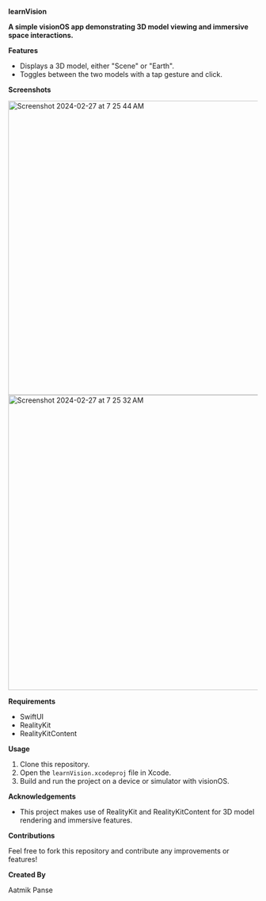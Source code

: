 **learnVision**

**A simple visionOS app demonstrating 3D model viewing and immersive space interactions.**

**Features**

- Displays a 3D model, either "Scene" or "Earth".
- Toggles between the two models with a tap gesture and click.

**Screenshots**

<img width="594" alt="Screenshot 2024-02-27 at 7 25 44 AM" src="https://github.com/aatmik-panse/learnVision/assets/140905599/bfc73ef5-ff28-485d-a850-68f7085f4692">
<img width="596" alt="Screenshot 2024-02-27 at 7 25 32 AM" src="https://github.com/aatmik-panse/learnVision/assets/140905599/96614ccc-2f2f-4407-93bd-bd4d26e83a40">


**Requirements**

- SwiftUI
- RealityKit
- RealityKitContent 

**Usage**

1. Clone this repository.
2. Open the `learnVision.xcodeproj` file in Xcode.
3. Build and run the project on a device or simulator with visionOS.

**Acknowledgements**

- This project makes use of RealityKit and RealityKitContent for 3D model rendering and immersive features.

**Contributions**

Feel free to fork this repository and contribute any improvements or features!

**Created By**

Aatmik Panse
